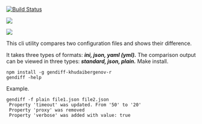 [![Build Status](https://travis-ci.org/Rustamaha/project-lvl2-s257.svg?branch=master)](https://travis-ci.org/Rustamaha/project-lvl2-s257)

<a href="https://codeclimate.com/github/codeclimate/codeclimate/maintainability"><img src="https://api.codeclimate.com/v1/badges/a99a88d28ad37a79dbf6/maintainability" /></a>

<a href="https://codeclimate.com/github/codeclimate/codeclimate/test_coverage"><img src="https://api.codeclimate.com/v1/badges/a99a88d28ad37a79dbf6/test_coverage" /></a>

This cli utility compares two configuration files and shows their difference.

It takes three types of formats: ***ini, json, yaml (yml).***
The comparison output can be viewed in three types: ***standard, json, plain.***
Make install.

    npm install -g gendiff-khudaibergenov-r
    gendiff -help
Example.
    
    gendiff -f plain file1.json file2.json
     Property 'timeout' was updated. From '50' to '20'
     Property 'proxy' was removed
     Property 'verbose' was added with value: true
